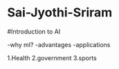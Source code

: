 # Sai-Jyothi-Sriram
#Introduction to AI

-why ml?
-advantages
-applications

1.Health
2.government
3.sports
